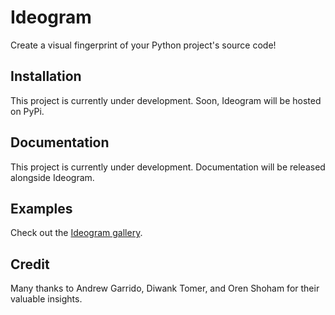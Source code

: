 # Ideogram
Create a visual fingerprint of your Python project's source code!

## Installation
This project is currently under development. Soon, Ideogram will be hosted on PyPi.

## Documentation 
This project is currently under development. Documentation will be released alongside Ideogram.

## Examples 
Check out the [Ideogram gallery](scheinerbock.com/ideogram.html).

## Credit
Many thanks to Andrew Garrido, Diwank Tomer, and Oren Shoham for their valuable insights. 
